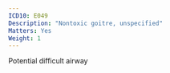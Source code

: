 ```yaml
---
ICD10: E049
Description: "Nontoxic goitre, unspecified"
Matters: Yes
Weight: 1
---
```

Potential difficult airway
